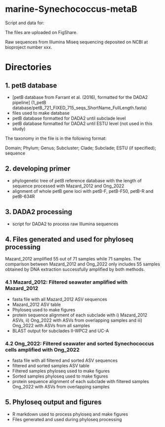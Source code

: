 # marine-Synechococcus-metaB

Script and data for:

The files are uploaded on FigShare.

Raw sequences from Illumina Miseq sequencing deposited on NCBI at bioproject number xxx.

# Directories

## 1. petB database
- [petB database from Farrant et al. (2016), formatted for the DADA2 pipeline] (1_petB database/petB_721_FIXED_715_seqs_ShortName_FullLength.fasta)
- files used to make database
- petB database formatted for DADA2 until subclade level
- petB database formatted for DADA2 until ESTU level (not used in this study)

The taxonomy in the file is in the following format:

Domain; Phylum; Genus; Subcluster; Clade; Subclade; ESTU (if specified); sequence

## 2. developing primer
- phylogenetic tree of petB reference database with the length of sequence processed with Mazard_2012 and Ong_2022
- alignment of whole petB gene loci with petB-F, petB-F50, petB-R and petB-634R

## 3. DADA2 processing
- script for DADA2 to process raw Illumina sequences

## 4. Files generated and used for phyloseq processing
Mazard_2012 amplified 55 out of 71 samples while 71 samples. The comparison between Mazard_2012 and Ong_2022 only includes 55 samples obtained by DNA extraction successfully amplified by both methods.

### 4.1 Mazard_2012: Filtered seawater amplified with Mazard_2012
- fasta file with all Mazard_2012 ASV sequences
- Mazard_2012 ASV table
- Phyloseq used to make figures
- protein sequence alignment of each subclade with i) Mazard_2012 ASVs, ii) Ong_2022 with ASVs from overlapping samples and iii) Ong_2022 with ASVs from all samples
- BLAST output for subclades II-WPC2 and UC-A

### 4.2 Ong_2022: Filtered seawater and sorted Synechococcus cells amplified with Ong_2022
- fasta file with all filtered and sorted ASV sequences
- filtered and sorted samples ASV table
- Filtered samples phyloseq used to make figures
- Sorted samples phyloseq used to make figures
- protein sequence alignment of each subclade with filtered samples Ong_2022 with ASVs from overlapping samples

## 5. Phyloseq output and figures
- R markdown used to process phyloseq and make figures
- Files generated and used during phyloseq processing
